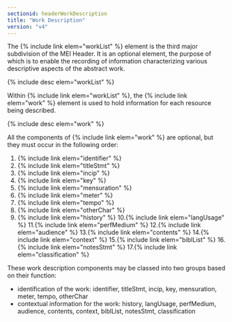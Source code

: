 ```yaml
---
sectionid: headerWorkDescription
title: "Work Description"
version: "v4"
---
```


The {% include link elem="workList" %} element is the third major subdivision of the MEI Header. It is an optional element, the purpose of which is to enable the recording of information characterizing various descriptive aspects of the abstract work.

{% include desc elem="workList" %}

Within {% include link elem="workList" %}, the {% include link elem="work" %} element is used to hold information for each resource being described.

{% include desc elem="work" %}

All the components of {% include link elem="work" %} are optional, but they must occur in the following order:

1. {% include link elem="identifier" %}
2. {% include link elem="titleStmt" %}
3. {% include link elem="incip" %}
4. {% include link elem="key" %}
5. {% include link elem="mensuration" %}
6. {% include link elem="meter" %}
7. {% include link elem="tempo" %}
8. {% include link elem="otherChar" %}
9. {% include link elem="history" %}
10.{% include link elem="langUsage" %} 
11.{% include link elem="perfMedium" %} 
12.{% include link elem="audience" %} 
13.{% include link elem="contents" %} 
14.{% include link elem="context" %} 
15.{% include link elem="biblList" %} 
16.{% include link elem="notesStmt" %} 
17.{% include link elem="classification" %} 

These work description components may be classed into two groups based on their function: 

- identification of the work: identifier, titleStmt, incip, key, mensuration, meter, tempo, otherChar
- contextual information for the work: history, langUsage, perfMedium, audience, contents, context, biblList, notesStmt, classification 
